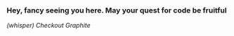 ### Hey, fancy seeing you here. May your quest for code be fruitful 

*(whisper)* *Checkout Graphite*
